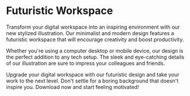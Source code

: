 <!--font:Montserrat-->

# Futuristic Workspace

Transform your digital workspace into an inspiring environment with our new stylized illustration. Our minimalist and modern design features a futuristic workspace that will encourage creativity and boost productivity.

Whether you're using a computer desktop or mobile device, our design is the perfect addition to any tech setup. The sleek and eye-catching details of our illustration are sure to impress your colleagues and friends.

Upgrade your digital workspace with our futuristic design and take your work to the next level. Don't settle for a boring background that doesn't inspire you. Download now and start feeling motivated!

<!--

Write me markdown content of website with wallpaper:

"A wallpaper featuring a stylized illustration of a futuristic workspace, with a minimalist and modern design."

The header of the page should not be copy of the text but rather a real content of the website which is using this wallpaper.


---


# Futuristic Workspace Wallpaper

Looking for a wallpaper that will inspire you to stay productive and focused? Look no further than our futuristic workspace wallpaper!

Featuring a stylized illustration of a sleek and modern workspace, this wallpaper is the perfect addition to any computer desktop or mobile device. With its minimalist design and eye-catching details, it's sure to be a conversation starter among your friends and colleagues.

So why wait? Download our futuristic workspace wallpaper today and start transforming your digital workspace into a space that inspires creativity, productivity, and innovation!


---


Heading should not include word "wallpaper". The website should not be about the wallpaper itself, wallpaper is just a related background, rewrite whole content.


---


# Elevate Your Workspace with a Futuristic Design

Transform your digital workspace into a futuristic and inspiring environment with our new stylized illustration. Our minimalist and modern design features a sleek workspace that will encourage creativity, productivity, and innovation.

Whether you're looking to upgrade your computer desktop or mobile device, our design is the perfect addition to any tech setup. The eye-catching details and unique style are sure to impress your friends and colleagues.

Don't settle for a boring background. Elevate your workspace with our futuristic design and take your digital experience to the next level. Download now and start feeling inspired!


---


Heading is too long, rewrite whole content.


---


# Upgrade Your Digital Workspace with a Futuristic Design

Looking for a way to enhance your digital workspace and boost your productivity? Our new stylized illustration is the perfect solution. With its minimalist and modern design, our futuristic workspace will inspire creativity and innovation.

Whether you're using a computer desktop or mobile device, our design is the ideal addition to any tech setup. The sleek and eye-catching details of our illustration will impress your colleagues and friends alike.

Don't settle for a dull background that doesn't inspire you. Upgrade your digital workspace with our futuristic design and take your work to the next level. Download now and start feeling motivated!


---


Heading is too long, rewrite whole content.


---


# Inspire Creativity and Productivity with a Futuristic Workspace Design

Transform your digital workspace into an inspiring environment with our new stylized illustration. Our minimalist and modern design features a futuristic workspace that will encourage creativity and boost productivity.

Whether you're using a computer desktop or mobile device, our design is the perfect addition to any tech setup. The sleek and eye-catching details of our illustration are sure to impress your colleagues and friends.

Upgrade your digital workspace with our futuristic design and take your work to the next level. Don't settle for a boring background that doesn't inspire you. Download now and start feeling motivated!


---


Write me a Google font which is best fitting for the website.

Pick from the list:
- Futura
- Open Sans
- Barlow Condensed
- Great Vibes
- Raleway
- Inter
- Orbitron
- Montserrat
- Exo 2
- Roboto
- Lato
- Lobster
- Dancing Script
- Playfair Display
- Alegreya
- IBM Plex Sans
- Poppins


Write just the font name nothing else.


---


I recommend using "Montserrat" for the website.

-->
